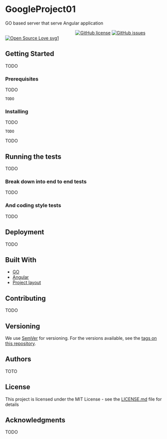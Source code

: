 # GoogleProject01

GO based server that serve Angular application

&nbsp;&nbsp;&nbsp;&nbsp;&nbsp;&nbsp;&nbsp;&nbsp;&nbsp;&nbsp;&nbsp;&nbsp;&nbsp;&nbsp;&nbsp;&nbsp;&nbsp;&nbsp;&nbsp;&nbsp;&nbsp;&nbsp;&nbsp;&nbsp;&nbsp;&nbsp;&nbsp;&nbsp;&nbsp;&nbsp;&nbsp;&nbsp;&nbsp;&nbsp;&nbsp;&nbsp;&nbsp;&nbsp;&nbsp;&nbsp;&nbsp;&nbsp;&nbsp;&nbsp;&nbsp;&nbsp;&nbsp;&nbsp;&nbsp;&nbsp;&nbsp;&nbsp;&nbsp;&nbsp;&nbsp;&nbsp;&nbsp;[![GitHub license](https://img.shields.io/github/license/Naereen/StrapDown.js.svg)](https://github.com/jasper22/google-project-01/blob/master/LICENSE)
[![GitHub issues](https://img.shields.io/github/issues/Naereen/StrapDown.js.svg)](https://github.com/jasper22/google-project-01/issues/)
[![Open Source Love svg1](https://badges.frapsoft.com/os/v1/open-source.svg?v=103)](https://github.com/jasper22/google-project-01/)

## Getting Started

TODO
### Prerequisites

TODO

```
TODO
```

### Installing

TODO

```
TODO
```


TODO

## Running the tests

TODO

### Break down into end to end tests

TODO

### And coding style tests

TODO

## Deployment

TODO

## Built With

* [GO](https://golang.org/)
* [Angular](https://angular.io/)
* [Project layout](https://github.com/golang-standards/project-layout)

## Contributing

TODO

## Versioning

We use [SemVer](http://semver.org/) for versioning. For the versions available, see the [tags on this repository](https://github.com/jasper22/google-project-01/tags). 

## Authors

TOTO

## License

This project is licensed under the MIT License - see the [LICENSE.md](LICENSE.md) file for details

## Acknowledgments

TODO